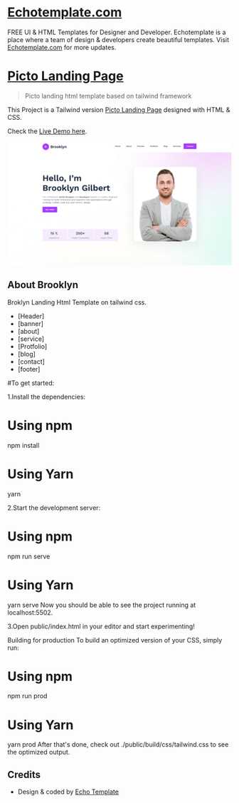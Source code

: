 # [Echotemplate.com](https://echotemplate.com)
FREE UI & HTML Templates for Designer and Developer. Echotemplate is a place where a team of design & developers create beautiful templates. Visit [Echotemplate.com](https://echotemplate.com) for more updates.

# [Picto Landing Page](https://www.echotemplate.com/templates/appkite-app-landing-template)

> Picto landing html template based on tailwind framework

This Project is a Tailwind version [Picto Landing Page](http://echotemplate.com) designed with HTML & CSS.

Check the [Live Demo here](https://demo.echotemplate.com/appkite-app-landing-html-template).

<p align="center">
    <a href="https://picto-html-single-page-template.netlify.app/">
        <img src="img/screenshort.png" alt="Build Status">
    </a>
</p>

## About Brooklyn 
Broklyn Landing Html Template on tailwind css.
<!-- - [Header] -->
- [Header]
- [banner]
- [about]
- [service]
- [Protfolio]
- [blog]
- [contact]
- [footer]

#To get started:


1.Install the dependencies:

# Using npm
npm install

# Using Yarn
yarn

2.Start the development server:

# Using npm
npm run serve

# Using Yarn
yarn serve
Now you should be able to see the project running at localhost:5502.

3.Open public/index.html in your editor and start experimenting!

Building for production
To build an optimized version of your CSS, simply run:

# Using npm
npm run prod

# Using Yarn
yarn prod
After that's done, check out ./public/build/css/tailwind.css to see the optimized output.

## Credits
- Design & coded by [Echo Template](https://github.com/echotemplate)
